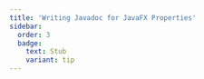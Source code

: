 ```yaml
---
title: 'Writing Javadoc for JavaFX Properties'
sidebar:
  order: 3
  badge:
    text: Stub
    variant: tip
---
```


 